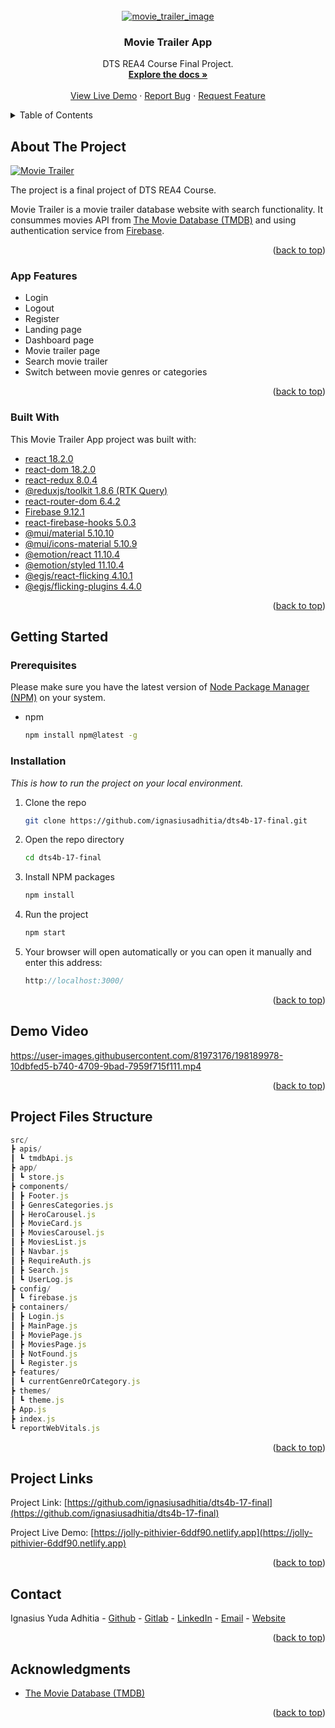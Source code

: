 <!-- PROJECT LOGO -->
<br />
<div align="center">  
  <div>
    <a href="https://github.com/ignasiusadhitia/dts4b-17-final">    
      <img src="media/movie_trailer.png" alt="movie_trailer_image">
    </a>
  </div>
  
  <h3 align="center">Movie Trailer App</h3>

  <p align="center">
    DTS REA4 Course Final Project.
    <br />
    <a href="https://github.com/ignasiusadhitia/dts4b-17-final"><strong>Explore the docs »</strong></a>
    <br />
    <br />
    <a href="https://jolly-pithivier-6ddf90.netlify.app">View Live Demo</a>
    ·
    <a href="https://github.com/ignasiusadhitia/dts4b-17-final/issues">Report Bug</a>
    ·
    <a href="https://github.com/ignasiusadhitia/dts4b-17-final/issues">Request Feature</a>
  </p>
</div>



<!-- TABLE OF CONTENTS -->
<details>
  <summary>Table of Contents</summary>
  <ol>
    <li>
      <a href="#about-the-project">About The Project</a>
      <ul>
        <li><a href="#built-with">Built With</a></li>
      </ul>
    </li>
    <li>
      <a href="#getting-started">Getting Started</a>
      <ul>
        <li><a href="#prerequisites">Prerequisites</a></li>
        <li><a href="#installation">Installation</a></li>
      </ul>
    </li>
    <li><a href="#demo-video">Demo Video</a></li>
    <li><a href="#project-files-structure">Project Files Structure</a></li>  
    <li><a href="#project-links">Project Links</a></li>
    <li><a href="#contact">Contact</a></li>    
    <li><a href="#acknowledgments">Acknowledgments</a></li> 
  </ol>
</details>



<!-- ABOUT THE PROJECT -->
## About The Project

[![Movie Trailer][product-screenshot]](https://jolly-pithivier-6ddf90.netlify.app)

The project is a final project of DTS REA4 Course.

Movie Trailer is a movie trailer database website with search functionality. It consummes movies API from [The Movie Database (TMDB)](https://www.themoviedb.org/documentation/api) and using authentication service from [Firebase](https://firebase.google.com/).

<p align="right">(<a href="#top">back to top</a>)</p>


### App Features

* Login
* Logout
* Register
* Landing page
* Dashboard page
* Movie trailer page
* Search movie trailer
* Switch between movie genres or categories

<p align="right">(<a href="#top">back to top</a>)</p>


### Built With

This Movie Trailer App project was built with:
* [react 18.2.0](https://reactjs.org/)
* [react-dom 18.2.0](https://reactjs.org/)
* [react-redux 8.0.4](https://react-redux.js.org/)
* [@reduxjs/toolkit 1.8.6 (RTK Query)](https://redux-toolkit.js.org/)
* [react-router-dom 6.4.2](https://reactrouter.com/en/main)
* [Firebase 9.12.1](https://firebase.google.com/)
* [react-firebase-hooks 5.0.3](https://github.com/csfrequency/react-firebase-hooks)
* [@mui/material 5.10.10](https://mui.com/)
* [@mui/icons-material 5.10.9](https://mui.com/)
* [@emotion/react 11.10.4](https://mui.com/)
* [@emotion/styled 11.10.4](https://mui.com/)
* [@egjs/react-flicking 4.10.1](https://naver.github.io/egjs-flicking/)
* [@egjs/flicking-plugins 4.4.0](https://naver.github.io/egjs-flicking/)


<p align="right">(<a href="#top">back to top</a>)</p>



<!-- GETTING STARTED -->
## Getting Started

### Prerequisites

Please make sure you have the latest version of [Node Package Manager (NPM)](https://www.npmjs.com/) on your system.
* npm
  ```sh
  npm install npm@latest -g
  ```

### Installation

_This is how to run the project on your local environment._

1. Clone the repo
   ```sh
   git clone https://github.com/ignasiusadhitia/dts4b-17-final.git
   ```
2. Open the repo directory
   ```sh
   cd dts4b-17-final
   ```
3. Install NPM packages
   ```sh
   npm install
   ```
4. Run the project
   ```js
   npm start
   ```
5. Your browser will open automatically or you can open it manually and enter this address:
   ```js
   http://localhost:3000/
   ```
   
<p align="right">(<a href="#top">back to top</a>)</p>



<!-- DEMO VIDEO -->
## Demo Video


https://user-images.githubusercontent.com/81973176/198189978-10dbfed5-b740-4709-9bad-7959f715f111.mp4



<p align="right">(<a href="#top">back to top</a>)</p>




<!-- PROJECT FILES STRUCTURE -->
## Project Files Structure

```js
src/
┣ apis/
┃ ┗ tmdbApi.js
┣ app/
┃ ┗ store.js
┣ components/
┃ ┣ Footer.js
┃ ┣ GenresCategories.js
┃ ┣ HeroCarousel.js
┃ ┣ MovieCard.js
┃ ┣ MoviesCarousel.js
┃ ┣ MoviesList.js
┃ ┣ Navbar.js
┃ ┣ RequireAuth.js
┃ ┣ Search.js
┃ ┗ UserLog.js
┣ config/
┃ ┗ firebase.js
┣ containers/
┃ ┣ Login.js
┃ ┣ MainPage.js
┃ ┣ MoviePage.js
┃ ┣ MoviesPage.js
┃ ┣ NotFound.js
┃ ┗ Register.js
┣ features/
┃ ┗ currentGenreOrCategory.js
┣ themes/
┃ ┗ theme.js
┣ App.js
┣ index.js
┗ reportWebVitals.js

```

<p align="right">(<a href="#top">back to top</a>)</p>



<!-- PROJECT LINKS -->
## Project Links

Project Link: [https://github.com/ignasiusadhitia/dts4b-17-final](https://github.com/ignasiusadhitia/dts4b-17-final)

Project Live Demo: [https://jolly-pithivier-6ddf90.netlify.app](https://jolly-pithivier-6ddf90.netlify.app)

<p align="right">(<a href="#top">back to top</a>)</p>



<!-- CONTACT -->
## Contact

Ignasius Yuda Adhitia - [Github](https://github.com/ignasiusadhitia/) - [Gitlab](https://gitlab.com/ignasiusadhitia/) - [LinkedIn](https://www.linkedin.com/in/ignasiusadhitia/) - [Email](hi@ignasiusadhitia.com) - [Website](www.ignasiusadhitia.com)

<p align="right">(<a href="#top">back to top</a>)</p>



<!-- ACKNOWLEDGMENTS -->
## Acknowledgments

* [The Movie Database (TMDB)](https://www.themoviedb.org/documentation/api)

<p align="right">(<a href="#top">back to top</a>)</p>



<!-- MARKDOWN LINKS & IMAGES -->
[product-screenshot]:https://user-images.githubusercontent.com/81973176/198183052-a51a21ee-8e84-4bf1-afd4-77484b7dd289.png


